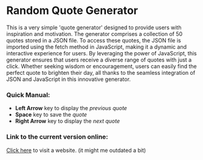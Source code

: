 # Random Quote Generator

This is a very simple 'quote generator' designed to provide users with inspiration and motivation. The generator comprises a collection of 50 quotes stored in a JSON file. To access these quotes, the JSON file is imported using the fetch method in JavaScript, making it a dynamic and interactive experience for users. By leveraging the power of JavaScript, this generator ensures that users receive a diverse range of quotes with just a click. Whether seeking wisdom or encouragement, users can easily find the perfect quote to brighten their day, all thanks to the seamless integration of JSON and JavaScript in this innovative generator.

### Quick Manual:
- **Left Arrow** key to display the *previous quote*
- **Space** key to save the *quote*
- **Right Arrow** key to display the *next quote*

### Link to the current version online:
[Click here](https://quote-generator-1234.netlify.app/) to visit a website. (it might me outdated a bit)